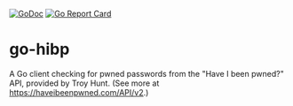 [![GoDoc](https://godoc.org/github.com/nelz9999/go-hibp/hibp?status.svg)](https://godoc.org/github.com/nelz9999/go-hibp/hibp) [![Go Report Card](https://goreportcard.com/badge/nelz9999/go-hibp/hibp)](https://goreportcard.com/report/nelz9999/go-hibp/hibp)

# go-hibp
A Go client checking for pwned passwords from the "Have I been pwned?" API, provided by Troy Hunt. (See more at https://haveibeenpwned.com/API/v2.)

